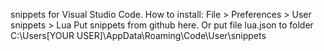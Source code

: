 snippets for Visual Studio Code.
How to install:
File > Preferences > User snippets > Lua
Put snippets from github here.
Or put file lua.json to folder C:\Users\[YOUR USER]\AppData\Roaming\Code\User\snippets
